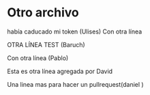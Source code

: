 # Otro archivo
había caducado mi token (Ulises)
Con otra línea


OTRA LÍNEA TEST (Baruch)

Con otra línea (Pablo)


Esta es otra línea agregada por David 

Una linea mas para hacer un pullrequest(daniel )
